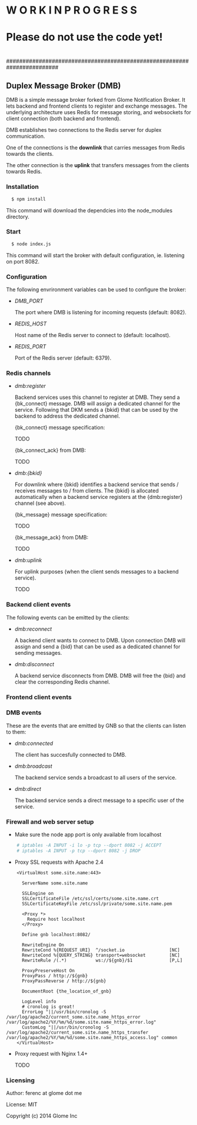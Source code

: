 #
# W O R K     I N     P R O G R E S S
#
# Please do not use the code yet!
#
########################################################################



## Duplex Message Broker (DMB)

DMB is a simple message broker forked from Glome Notification Broker. It
lets backend and frontend clients to register and exchange messages. The
underlying architecture uses Redis for message storing, and websockets
for client connection (both backend and frontend).

DMB establishes two connections to the Redis server for duplex
communication.

One of the connections is the __downlink__ that carries messages from
Redis towards the clients.

The other connection is the __uplink__ that transfers messages from the
clients towards Redis.

### Installation

```bash
  $ npm install
```

This command will download the dependcies into the node_modules directory.

### Start

```bash
  $ node index.js
```

This command will start the broker with default configuration, ie.
listening on port 8082.

### Configuration

The following envrironment variables can be used to configure the broker:

 * <i>DMB_PORT</i>

    The port where DMB is listening for incoming requests (default: 8082).

 * <i>REDIS_HOST</i>

    Host name of the Redis server to connect to (default: localhost).

 * <i>REDIS_PORT</i>

    Port of the Redis server (default: 6379).

### Redis channels

 * <i>dmb:register</i>

    Backend services uses this channel to register at DMB. They send a
    {bk_connect} message. DMB will assign a dedicated channel for the
    service. Following that DKM sends a {bkid} that can be used by the
    backend to address the dedicated channel.

    {bk_connect} message specification:

    TODO

    {bk_connect_ack} from DMB:

    TODO

 * <i>dmb:{bkid}</i>

    For downlink where {bkid} identifies a backend service that sends /
    receives messages to / from clients. The {bkid} is allocated
    automatically when a backend service registers at the {dmb:register}
    channel (see above).

    {bk_message} message specification:

    TODO

    {bk_message_ack} from DMB:

    TODO

 * <i>dmb:uplink</i>

    For uplink purposes (when the client sends messages to a backend
    service).

    TODO

### Backend client events

 The following events can be emitted by the clients:

 * <i>dmb:reconnect</i>

    A backend client wants to connect to DMB. Upon connection DMB will
    assign and send a {bid} that can be used as a dedicated channel for
    sending messages.

 * <i>dmb:disconnect</i>

    A backend service disconnects from DMB. DMB will free the {bid} and
    clear the corresponding Redis channel.

### Frontend client events


### DMB events

 These are the events that are emitted by GNB so that the clients can listen
 to them:

 * <i>dmb:connected</i>

    The client has succesfully connected to DMB.

 * <i>dmb:broadcast</i>

    The backend service sends a broadcast to all users of the service.

 * <i>dmb:direct</i>

    The backend service sends a direct message to a specific user of the
    service.

### Firewall and web server setup

 * Make sure the node app port is only available from localhost


```bash
    # iptables -A INPUT -i lo -p tcp --dport 8082 -j ACCEPT
    # iptables -A INPUT -p tcp --dport 8082 -j DROP
```

 * Proxy SSL requests with Apache 2.4

```config
    <VirtualHost some.site.name:443>

      ServerName some.site.name

      SSLEngine on
      SSLCertificateFile /etc/ssl/certs/some.site.name.crt
      SSLCertificateKeyFile /etc/ssl/private/some.site.name.pem

      <Proxy *>
        Require host localhost
      </Proxy>

      Define gnb localhost:8082/

      RewriteEngine On
      RewriteCond %{REQUEST_URI}  ^/socket.io                 [NC]
      RewriteCond %{QUERY_STRING} transport=websocket         [NC]
      RewriteRule /(.*)           ws://${gnb}/$1              [P,L]

      ProxyPreserveHost On
      ProxyPass / http://${gnb}
      ProxyPassReverse / http://${gnb}

      DocumentRoot {the_location_of_gnb}

      LogLevel info
      # cronolog is great!
      ErrorLog "||/usr/bin/cronolog -S /var/log/apache2/current_some.site.name_https_error /var/log/apache2/%Y/%m/%d/some.site.name_https_error.log"
      CustomLog "||/usr/bin/cronolog -S /var/log/apache2/current_some.site.name_https_transfer /var/log/apache2/%Y/%m/%d/some.site.name_https_access.log" common
    </VirtualHost>
```

  * Proxy request with Nginx 1.4+

    TODO

### Licensing

Author: ferenc at glome dot me

License: MIT

Copyright (c) 2014 Glome Inc
